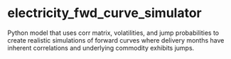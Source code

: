 # electricity_fwd_curve_simulator
 Python model that uses corr matrix, volatilities, and jump probabilities to create realistic simulations of forward curves where delivery months have inherent correlations and underlying commodity exhibits jumps.
